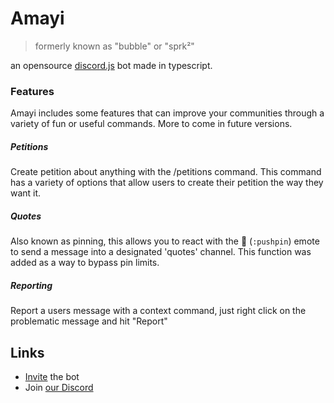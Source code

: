 # Amayi
>formerly known as "bubble" or "sprk²"

an opensource [discord.js](https://discord.js.org/#/) bot made in typescript.

### Features
Amayi includes some features that can improve your communities through a variety of fun or useful commands. More to come in future versions.

##### Petitions
Create petition about anything with the /petitions command. This command has a variety of options that allow users to create their petition the way they want it.

##### Quotes
Also known as pinning, this allows you to react with the 📌 (`:pushpin`) emote to send a message into a designated 'quotes' channel. This function was added as a way to bypass pin limits.

##### Reporting
Report a users message with a context command, just right click on the problematic message and hit "Report" 

## Links
* [Invite](https://discord.com/api/oauth2/authorize?client_id=1028198032468082728&permissions=8&scope=bot%20applications.commands) the bot
* Join [our Discord](https://discord.gg/DXJX7kyFgH)